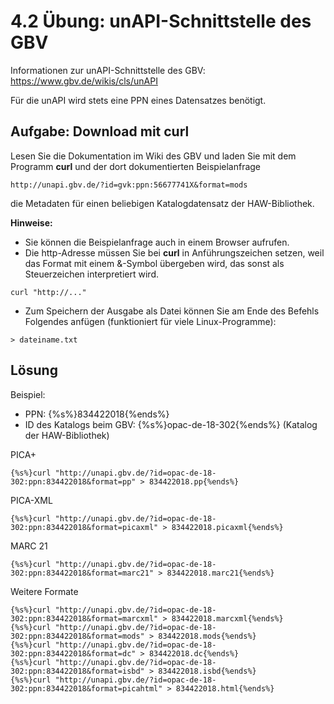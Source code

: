 # 4.2 Übung: unAPI-Schnittstelle des GBV

Informationen zur unAPI-Schnittstelle des GBV: https://www.gbv.de/wikis/cls/unAPI

Für die unAPI wird stets eine PPN eines Datensatzes benötigt.

## Aufgabe: Download mit curl

Lesen Sie die Dokumentation im Wiki des GBV und laden Sie mit dem Programm **curl** und der dort dokumentierten Beispielanfrage
```
http://unapi.gbv.de/?id=gvk:ppn:56677741X&format=mods
```
die Metadaten für einen beliebigen Katalogdatensatz der HAW-Bibliothek.

**Hinweise:**
* Sie können die Beispielanfrage auch in einem Browser aufrufen.
* Die http-Adresse müssen Sie bei **curl** in Anführungszeichen setzen, weil das Format mit einem &-Symbol übergeben wird, das sonst als Steuerzeichen interpretiert wird.
```
curl "http://..."
```
* Zum Speichern der Ausgabe als Datei können Sie am Ende des Befehls Folgendes anfügen (funktioniert für viele Linux-Programme):
```
> dateiname.txt
```

## Lösung

Beispiel:
* PPN: {%s%}834422018{%ends%}
* ID des Katalogs beim GBV: {%s%}opac-de-18-302{%ends%} (Katalog der HAW-Bibliothek)

PICA+
```
{%s%}curl "http://unapi.gbv.de/?id=opac-de-18-302:ppn:834422018&format=pp" > 834422018.pp{%ends%}
```

PICA-XML
```
{%s%}curl "http://unapi.gbv.de/?id=opac-de-18-302:ppn:834422018&format=picaxml" > 834422018.picaxml{%ends%}
```

MARC 21
```
{%s%}curl "http://unapi.gbv.de/?id=opac-de-18-302:ppn:834422018&format=marc21" > 834422018.marc21{%ends%}
```

Weitere Formate
```
{%s%}curl "http://unapi.gbv.de/?id=opac-de-18-302:ppn:834422018&format=marcxml" > 834422018.marcxml{%ends%}
{%s%}curl "http://unapi.gbv.de/?id=opac-de-18-302:ppn:834422018&format=mods" > 834422018.mods{%ends%}
{%s%}curl "http://unapi.gbv.de/?id=opac-de-18-302:ppn:834422018&format=dc" > 834422018.dc{%ends%}
{%s%}curl "http://unapi.gbv.de/?id=opac-de-18-302:ppn:834422018&format=isbd" > 834422018.isbd{%ends%}
{%s%}curl "http://unapi.gbv.de/?id=opac-de-18-302:ppn:834422018&format=picahtml" > 834422018.html{%ends%}
```